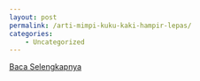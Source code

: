 ```yaml
---
layout: post
permalink: /arti-mimpi-kuku-kaki-hampir-lepas/
categories:
    - Uncategorized
---
```


[Baca Selengkapnya](/06)
